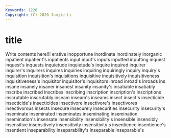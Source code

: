 ```yaml
---
Keywords: 1226
Copyright: (C) 2020 Junjie Li
---
```


# title

Write contents here!!!
erative 
inopportune 
inordinate 
inordinately 
inorganic 
inpatient 
inpatient's 
inpatients 
input
input's 
inputs 
inputted 
inputting 
inquest 
inquest's 
inquests 
inquietude 
inquietude's 
inquire
inquired 
inquirer 
inquirer's 
inquirers 
inquires 
inquiries 
inquiring 
inquiringly 
inquiry 
inquiry's
inquisition 
inquisition's 
inquisitions 
inquisitive 
inquisitively 
inquisitiveness 
inquisitiveness's 
inquisitor 
inquisitor's 
inquisitors
inroad 
inroad's 
inroads 
ins 
insane 
insanely 
insaner 
insanest 
insanity 
insanity's
insatiable 
insatiably 
inscribe 
inscribed 
inscribes 
inscribing 
inscription 
inscription's 
inscriptions 
inscrutable
inscrutably 
inseam 
inseam's 
inseams 
insect 
insect's 
insecticide 
insecticide's 
insecticides 
insectivore
insectivore's 
insectivores 
insectivorous 
insects 
insecure 
insecurely 
insecurities 
insecurity 
insecurity's 
inseminate
inseminated 
inseminates 
inseminating 
insemination 
insemination's 
insensate 
insensibility 
insensibility's 
insensible 
insensibly
insensitive 
insensitively 
insensitivity 
insensitivity's 
insentience 
insentience's 
insentient 
inseparability 
inseparability's 
inseparable
inseparable's 
